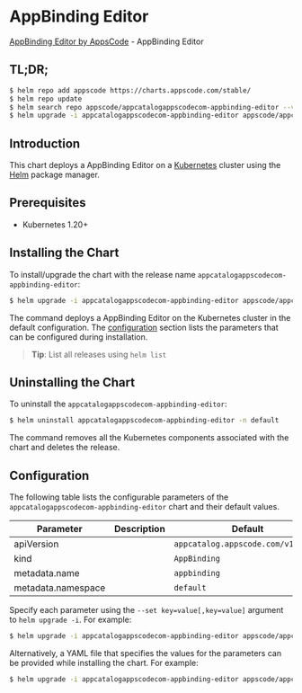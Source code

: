 # AppBinding Editor

[AppBinding Editor by AppsCode](https://appscode.com) - AppBinding Editor

## TL;DR;

```bash
$ helm repo add appscode https://charts.appscode.com/stable/
$ helm repo update
$ helm search repo appscode/appcatalogappscodecom-appbinding-editor --version=v0.21.0
$ helm upgrade -i appcatalogappscodecom-appbinding-editor appscode/appcatalogappscodecom-appbinding-editor -n default --create-namespace --version=v0.21.0
```

## Introduction

This chart deploys a AppBinding Editor on a [Kubernetes](http://kubernetes.io) cluster using the [Helm](https://helm.sh) package manager.

## Prerequisites

- Kubernetes 1.20+

## Installing the Chart

To install/upgrade the chart with the release name `appcatalogappscodecom-appbinding-editor`:

```bash
$ helm upgrade -i appcatalogappscodecom-appbinding-editor appscode/appcatalogappscodecom-appbinding-editor -n default --create-namespace --version=v0.21.0
```

The command deploys a AppBinding Editor on the Kubernetes cluster in the default configuration. The [configuration](#configuration) section lists the parameters that can be configured during installation.

> **Tip**: List all releases using `helm list`

## Uninstalling the Chart

To uninstall the `appcatalogappscodecom-appbinding-editor`:

```bash
$ helm uninstall appcatalogappscodecom-appbinding-editor -n default
```

The command removes all the Kubernetes components associated with the chart and deletes the release.

## Configuration

The following table lists the configurable parameters of the `appcatalogappscodecom-appbinding-editor` chart and their default values.

|     Parameter      | Description |                    Default                    |
|--------------------|-------------|-----------------------------------------------|
| apiVersion         |             | <code>appcatalog.appscode.com/v1alpha1</code> |
| kind               |             | <code>AppBinding</code>                       |
| metadata.name      |             | <code>appbinding</code>                       |
| metadata.namespace |             | <code>default</code>                          |


Specify each parameter using the `--set key=value[,key=value]` argument to `helm upgrade -i`. For example:

```bash
$ helm upgrade -i appcatalogappscodecom-appbinding-editor appscode/appcatalogappscodecom-appbinding-editor -n default --create-namespace --version=v0.21.0 --set apiVersion=appcatalog.appscode.com/v1alpha1
```

Alternatively, a YAML file that specifies the values for the parameters can be provided while
installing the chart. For example:

```bash
$ helm upgrade -i appcatalogappscodecom-appbinding-editor appscode/appcatalogappscodecom-appbinding-editor -n default --create-namespace --version=v0.21.0 --values values.yaml
```
